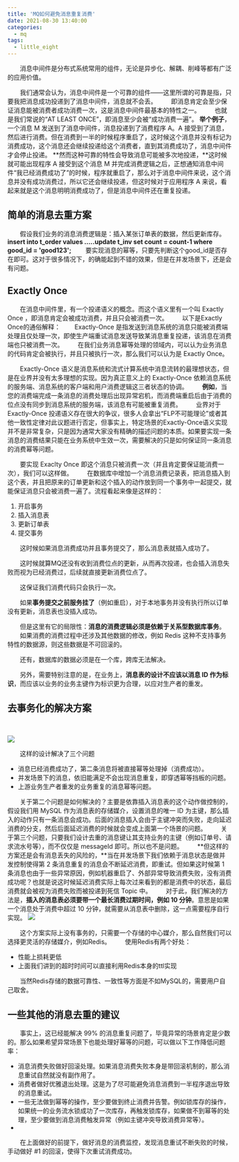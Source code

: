 ```yaml
---
title: 'MQ如何避免消息重复消费'
date: 2021-08-30 13:40:00
categories: 
  - mq
tags: 
  - little_eight
---
```

&ensp;&ensp;&ensp;&ensp;消息中间件是分布式系统常用的组件，无论是异步化、解耦、削峰等都有广泛的应用价值。


&ensp;&ensp;&ensp;&ensp;我们通常会认为，消息中间件是一个可靠的组件——这里所谓的可靠是指，只要我把消息成功投递到了消息中间件，消息就不会丢。
&ensp;&ensp;&ensp;&ensp;即消息肯定会至少保证消息能被消费者成功消费一次，这是消息中间件最基本的特性之一。
&ensp;&ensp;&ensp;&ensp;也就是我们常说的“AT LEAST ONCE”，即消息至少会被“成功消费一遍”。
**举个例子**，一个消息 M 发送到了消息中间件，消息投递到了消费程序 A。A 接受到了消息，然后进行消费。但在消费到一半的时候程序重启了，这时候这个消息并没有标记为消费成功，这个消息还会继续投递给这个消费者，直到其消费成功了，消息中间件才会停止投递。
**然而这种可靠的特性会导致消息可能被多次地投递，**这时候就可能出现程序 A 接受到这个消息 M 并完成消费逻辑之后，正想通知消息中间件“我已经消费成功了”的时候，程序就重启了，那么对于消息中间件来说，这个消息并没有成功消费过，所以它还会继续投递，但这时候对于应用程序 A 来说，看起来就是这个消息明明消费成功了，但是消息中间件还在重复投递。
<!--more--> 

## 简单的消息去重方案
&ensp;&ensp;&ensp;&ensp;假设我们业务的消息消费逻辑是：插入某张订单表的数据，然后更新库存。
**insert into t_order values .....update t_inv set count = count-1 where good_id = 'good123';**
&ensp;&ensp;&ensp;&ensp;要实现消息的幂等，只要先判断这个good_id是否存在即可。这对于很多情况下，的确能起到不错的效果，但是在并发场景下，还是会有问题。
​

## Exactly Once
&ensp;&ensp;&ensp;&ensp;在消息中间件里，有一个投递语义的概念。而这个语义里有一个叫 Exactly Once ，即消息肯定会被成功消费，并且只会被消费一次。
&ensp;&ensp;&ensp;&ensp;以下是Exactly Once的通俗解释：
&ensp;&ensp;&ensp;&ensp;Exactly-Once 是指发送到消息系统的消息只能被消费端处理且仅处理一次，即使生产端重试消息发送导致某消息重复投递，该消息在消费端也只被消费一次。
&ensp;&ensp;&ensp;&ensp;在我们业务消息幂等处理的领域内，可以认为业务消息的代码肯定会被执行，并且只被执行一次，那么我们可以认为是 Exactly Once。
​

&ensp;&ensp;&ensp;&ensp;Exactly-Once 语义是消息系统和流式计算系统中消息流转的最理想状态，但是在业界并没有太多理想的实现。因为真正意义上的 Exactly-Once 依赖消息系统的服务端、消息系统的客户端和用户消费逻辑这三者状态的协调。
&ensp;&ensp;&ensp;&ensp;**例如**，当您的消费端完成一条消息的消费处理后出现异常宕机，而消费端重启后由于消费的位点没有同步到消息系统的服务端，该消息有可能被重复消费。
&ensp;&ensp;&ensp;&ensp;业界对于 Exactly-Once 投递语义存在很大的争议，很多人会拿出“FLP不可能理论”或者其他一致性定律对此议题进行否定，但事实上，特定场景的Exactly-Once语义实现并不是非常复杂，只是因为通常大家没有精确的描述问题的本质。如果要实现一条消息的消费结果只能在业务系统中生效一次，需要解决的只是如何保证同一条消息的消费幂等问题。
​

&ensp;&ensp;&ensp;&ensp;要实现 Exaclty Once 即这个消息只被消费一次（并且肯定要保证能消费一次），我们可以这样做。
&ensp;&ensp;&ensp;&ensp;在数据库中增加一个消息消费记录表，把消息插入到这个表，并且把原来的订单更新和这个插入的动作放到同一个事务中一起提交，就能保证消息只会被消费一遍了。流程看起来像是这样的：

   1. 开启事务
   1. 插入消息表
   1. 更新订单表
   1. 提交事务



&ensp;&ensp;&ensp;&ensp;这时候如果消息消费成功并且事务提交了，那么消息表就插入成功了。

&ensp;&ensp;&ensp;&ensp;这时候就算MQ还没有收到消费位点的更新，从而再次投递，也会插入消息失败而视为已经消费过，后续就直接更新消费位点了。

&ensp;&ensp;&ensp;&ensp;这保证我们消费代码只会执行一次。

&ensp;&ensp;&ensp;&ensp;如果**事务提交之前服务挂了**（例如重启），对于本地事务并没有执行所以订单没有更新，消息表也没插入成功。

&ensp;&ensp;&ensp;&ensp;但是这里有它的局限性：**消息的消费逻辑必须是依赖于关系型数据库事务**。
&ensp;&ensp;&ensp;&ensp;如果消费的消费过程中还涉及其他数据的修改，例如 Redis 这种不支持事务特性的数据源，则这些数据是不可回滚的。

&ensp;&ensp;&ensp;&ensp;还有，数据库的数据必须是在一个库，跨库无法解决。

&ensp;&ensp;&ensp;&ensp;另外，需要特别注意的是，在业务上，**消息表的设计不应该以消息 ID 作为标识**，而应该以业务的业务主键作为标识更为合理，以应对生产者的重发。
​

## 去事务化的解决方案
​

![](https://gitee.com/littleeight/blog-images/raw/master/mq%E9%81%BF%E5%85%8D%E9%87%8D%E5%A4%8D%E6%B6%88%E8%B4%B9/1.png)

&ensp;&ensp;&ensp;&ensp;这样的设计解决了三个问题

   - 消息已经消费成功了，第二条消息将被直接幂等处理掉（消费成功）。
   - 并发场景下的消息，依旧能满足不会出现消息重复，即穿透幂等挡板的问题。
   - 上游业务生产者重发的业务重复的消息幂等问题。



&ensp;&ensp;&ensp;&ensp;关于第二个问题是如何解决的？主要是依靠插入消息表的这个动作做控制的，假设我们用 MySQL 作为消息表的存储媒介，设置消息的唯一 ID 为主键，那么插入的动作只有一条消息会成功。后面的消息插入会由于主键冲突而失败，走向延迟消费的分支，然后后面延迟消费的时候就会变成上面第一个场景的问题。
&ensp;&ensp;&ensp;&ensp;关于第三个问题，只要我们设计去重的消息键让其支持业务的主键（例如订单号、请求流水号等），而不仅仅是 messageId 即可。所以也不是问题。
&ensp;&ensp;&ensp;&ensp;**但这样的方案还是会有消息丢失的风险的，**当在并发场景下我们依赖于消息状态是做并发控制使得第 2 条消息重复的消息会不断延迟消费，即重试。但如果这时候第 1 条消息也由于一些异常原因，例如机器重启了、外部异常导致消费失败，没有消费成功呢？也就是说这时候延迟消费实际上每次过来看到的都是消费中的状态，最后消费就会被视为消费失败而被投递到死信 Topic 中。
&ensp;&ensp;&ensp;&ensp;对于此，我们解决的方法是，**插入的消息表必须要带一个最长消费过期时间，例如 10 分钟**。意思是如果一个消息处于消费中超过 10 分钟，就需要从消息表中删除，这一点需要程序自行实现。
![](https://gitee.com/littleeight/blog-images/raw/master/mq%E9%81%BF%E5%85%8D%E9%87%8D%E5%A4%8D%E6%B6%88%E8%B4%B9/2.png)

&ensp;&ensp;&ensp;&ensp;这个方案实际上没有事务的，只需要一个存储的中心媒介，那么自然我们可以选择更灵活的存储媒介，例如Redis。
&ensp;&ensp;&ensp;&ensp;使用Redis有两个好处：

   - 性能上损耗更低
   - 上面我们讲到的超时时间可以直接利用Redis本身的ttl实现

&ensp;&ensp;&ensp;&ensp;当然Redis存储的数据可靠性、一致性等方面是不如MySQL的，需要用户自己取舍。
​

## 一些其他的消息去重的建议
&ensp;&ensp;&ensp;&ensp;事实上，这已经能解决 99% 的消息重复问题了，毕竟异常的场景肯定是少数的。那么如果希望异常场景下也能处理好幂等的问题，可以做以下工作降低问题率：

- 消息消费失败做好回滚处理。如果消息消费失败本身是带回滚机制的，那么消息重试自然就没有副作用了。
- 消费者做好优雅退出处理。这是为了尽可能避免消息消费到一半程序退出导致的消息重试。
- 一些无法做到幂等的操作，至少要做到终止消费并告警。例如锁库存的操作，如果统一的业务流水锁成功了一次库存，再触发锁库存，如果做不到幂等的处理，至少要做到消息消费触发异常（例如主键冲突导致消费异常等）。
- ​


&ensp;&ensp;&ensp;&ensp;在上面做好的前提下，做好消息的消费监控，发现消息重试不断失败的时候，手动做好 #1 的回滚，使得下次重试消费成功。

 
